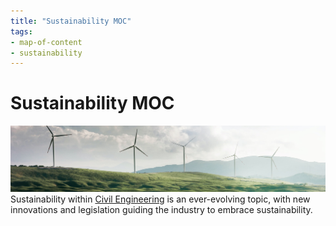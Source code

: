```yaml
---
title: "Sustainability MOC"
tags: 
- map-of-content
- sustainability
---
```

# Sustainability MOC

![](attachments/appolinary-kalashnikova-WYGhTLym344-unsplash%20(1).png)
Sustainability within [Civil Engineering](notes/Civil%20Engineering%20MOC/Civil%20Engineering%20MOC.md) is an ever-evolving topic, with new innovations and legislation guiding the industry to embrace sustainability.






